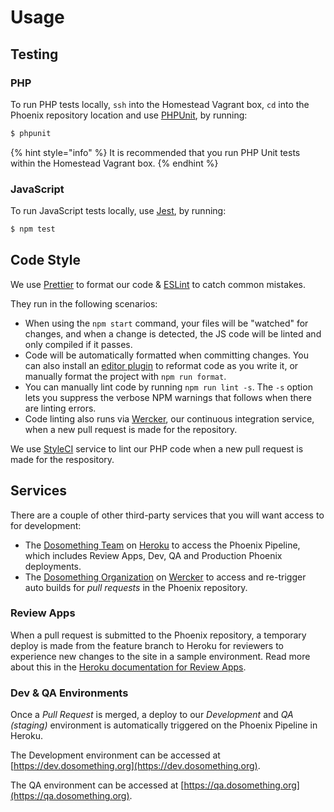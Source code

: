 # Usage

## Testing

### PHP

To run PHP tests locally, `ssh` into the Homestead Vagrant box, `cd` into the Phoenix repository location and use [PHPUnit](https://github.com/sebastianbergmann/phpunit), by running:

```bash
$ phpunit
```

{% hint style="info" %}
It is recommended that you run PHP Unit tests within the Homestead Vagrant box.
{% endhint %}

### JavaScript

To run JavaScript tests locally, use [Jest](https://github.com/facebook/jest), by running:

```bash
$ npm test
```

## Code Style

We use [Prettier](https://prettier.io/) to format our code & [ESLint](http://eslint.org/) to catch common mistakes.

They run in the following scenarios:

- When using the `npm start` command, your files will be "watched" for changes, and when a change is detected, the JS code will be linted and only compiled if it passes.
- Code will be automatically formatted when committing changes. You can also install an [editor plugin](https://prettier.io/docs/en/editors.html) to reformat code as you write it, or manually format the project with `npm run format`.
- You can manually lint code by running `npm run lint -s`. The `-s` option lets you suppress the verbose NPM warnings that follows when there are linting errors.
- Code linting also runs via [Wercker](http://www.wercker.com/), our continuous integration service, when a new pull request is made for the repository.

We use [StyleCI](https://styleci.io/repos/75642790) service to lint our PHP code when a new pull request is made for the respository.

## Services

There are a couple of other third-party services that you will want access to for development:

- The [Dosomething Team](https://dashboard.heroku.com/teams/dosomething/overview) on [Heroku](https://www.heroku.com/) to access the Phoenix Pipeline, which includes Review Apps, Dev, QA and Production Phoenix deployments.
- The [Dosomething Organization](https://app.wercker.com/dosomething) on [Wercker](https://app.wercker.com) to access and re-trigger auto builds for _pull requests_ in the Phoenix repository.

### Review Apps

When a pull request is submitted to the Phoenix repository, a temporary deploy is made from the feature branch to Heroku for reviewers to experience new changes to the site in a sample environment. Read more about this in the [Heroku documentation for Review Apps](https://github.com/DoSomething/phoenix-next/wiki/Review-apps).

### Dev & QA Environments

Once a _Pull Request_ is merged, a deploy to our _Development_ and _QA (staging)_ environment is automatically triggered on the Phoenix Pipeline in Heroku.

The Development environment can be accessed at [https://dev.dosomething.org](https://dev.dosomething.org).

The QA environment can be accessed at [https://qa.dosomething.org](https://qa.dosomething.org).
